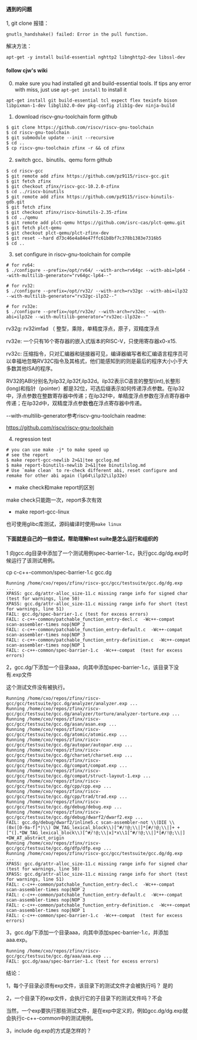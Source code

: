 #### 遇到的问题

1, git clone 报错：

`gnutls_handshake() failed: Error in the pull function.`

解决方法：

 `apt-get -y install build-essential nghttp2 libnghttp2-dev libssl-dev`
 
#### follow cjw's wiki

 0. make sure you had installed git and build-essential tools. If tips any error with miss, just use ``apt-get install`` to install it
```
apt-get install git build-essential tcl expect flex texinfo bison libpixman-1-dev libglib2.0-dev pkg-config zlib1g-dev ninja-build 
```

1. download riscv-gnu-toolchain form github

```
$ git clone https://github.com/riscv/riscv-gnu-toolchain
$ cd riscv-gnu-toolchain
$ git submodule update --init --recursive
$ cd ..
$ cp riscv-gnu-toolchain zfinx -r && cd zfinx
```

2. switch gcc、binutils、qemu form github

```
$ cd riscv-gcc
$ git remote add zfinx https://github.com/pz9115/riscv-gcc.git
$ git fetch zfinx
$ git checkout zfinx/riscv-gcc-10.2.0-zfinx
$ cd ../riscv-binutils
$ git remote add zfinx https://github.com/pz9115/riscv-binutils-gdb.git
$ git fetch zfinx
$ git checkout zfinx/riscv-binutils-2.35-zfinx
$ cd ../qemu
$ git remote add plct-qemu https://github.com/isrc-cas/plct-qemu.git
$ git fetch plct-qemu
$ git checkout plct-qemu/plct-zfinx-dev
$ git reset --hard d73c46e4a84e47ffc61b8bf7c378b1383e7316b5
$ cd ..
```

3. set configure in riscv-gnu-toolchain for compile

```
# for rv64:
$ ./configure --prefix=/opt/rv64/ --with-arch=rv64gc --with-abi=lp64 --with-multilib-generator="rv64gc-lp64--"

# for rv32:
$ ./configure --prefix=/opt/rv32/ --with-arch=rv32gc --with-abi=ilp32 --with-multilib-generator="rv32gc-ilp32--"

# for rv32e:
$ ./configure --prefix=/opt/rv32e/ --with-arch=rv32ec --with-abi=ilp32e --with-multilib-generator="rv32ec-ilp32e--"
```

rv32g: rv32imfad （ 整型，乘除，单精度浮点，原子，双精度浮点

rv32e: 一个只有16个寄存器的嵌入式版本的RISC-V，只使用寄存器x0-x15.

rv32c: 压缩指令，只对汇编器和链接器可见，编译器编写者和汇编语言程序员可以幸福地忽略RV32C指令及其格式，他们能感知到的则是最后的程序大小小于大多数其他ISA的程序。

RV32的ABI分别名为ilp32,ilp32f,ilp32d。ilp32表示C语言的整型(int),长整形(long)和指针（pointer）都是32位，可选后缀表示如何传递浮点参数。在ilp32中，浮点参数在整数寄存器中传递；在ilp32f中，单精度浮点参数在浮点寄存器中传递；在ilp32d中，双精度浮点参数**也**在浮点寄存器中传递。

--with-multilib-generator参考riscv-gnu-toolchain readme:

https://github.com/riscv/riscv-gnu-toolchain

4. regression test

```
# you can use make -j* to make speed up
# see the report
$ make report-gcc-newlib 2>&1|tee gcclog.md
$ make report-binutils-newlib 2>&1|tee binutilslog.md
# Use `make clean` to re-check different abi, reset configure and remake for other abi again (lp64\ilp32\ilp32e)
```
- make check和make report的区别

make check只能跑一次，report多次有效

- make report-gcc-linux

也可使用glibc库测试，源码编译时使用`make linux`


#### 下面就是自己的一些尝试，帮助理解test suite是怎么运行和组织的

1 向gcc.dg目录中添加了一个测试用例spec-barrier-1.c，执行gcc.dg/dg.exp时候运行了该测试用例。


cp c-c++-common/spec-barrier-1.c gcc.dg

```shell
Running /home/cxo/repos/zfinx/riscv-gcc/gcc/testsuite/gcc.dg/dg.exp ...
XPASS: gcc.dg/attr-alloc_size-11.c missing range info for signed char (test for warnings, line 50)
XPASS: gcc.dg/attr-alloc_size-11.c missing range info for short (test for warnings, line 51)
FAIL: gcc.dg/spec-barrier-1.c (test for excess errors)
FAIL: c-c++-common/patchable_function_entry-decl.c  -Wc++-compat   scan-assembler-times nop|NOP 2
FAIL: c-c++-common/patchable_function_entry-default.c  -Wc++-compat   scan-assembler-times nop|NOP 3
FAIL: c-c++-common/patchable_function_entry-definition.c  -Wc++-compat   scan-assembler-times nop|NOP 1
FAIL: c-c++-common/spec-barrier-1.c  -Wc++-compat  (test for excess errors)
```

2，gcc.dg/下添加一个目录aaa，向其中添加spec-barrier-1.c，该目录下没有.exp文件

这个测试文件没有被执行。

```shell
Running /home/cxo/repos/zfinx/riscv-gcc/gcc/testsuite/gcc.dg/analyzer/analyzer.exp ...
Running /home/cxo/repos/zfinx/riscv-gcc/gcc/testsuite/gcc.dg/analyzer/torture/analyzer-torture.exp ...
Running /home/cxo/repos/zfinx/riscv-gcc/gcc/testsuite/gcc.dg/asan/asan.exp ...
Running /home/cxo/repos/zfinx/riscv-gcc/gcc/testsuite/gcc.dg/atomic/atomic.exp ...
Running /home/cxo/repos/zfinx/riscv-gcc/gcc/testsuite/gcc.dg/autopar/autopar.exp ...
Running /home/cxo/repos/zfinx/riscv-gcc/gcc/testsuite/gcc.dg/charset/charset.exp ...
Running /home/cxo/repos/zfinx/riscv-gcc/gcc/testsuite/gcc.dg/compat/compat.exp ...
Running /home/cxo/repos/zfinx/riscv-gcc/gcc/testsuite/gcc.dg/compat/struct-layout-1.exp ...
Running /home/cxo/repos/zfinx/riscv-gcc/gcc/testsuite/gcc.dg/cpp/cpp.exp ...
Running /home/cxo/repos/zfinx/riscv-gcc/gcc/testsuite/gcc.dg/cpp/trad/trad.exp ...
Running /home/cxo/repos/zfinx/riscv-gcc/gcc/testsuite/gcc.dg/debug/debug.exp ...
Running /home/cxo/repos/zfinx/riscv-gcc/gcc/testsuite/gcc.dg/debug/dwarf2/dwarf2.exp ...
FAIL: gcc.dg/debug/dwarf2/inline5.c scan-assembler-not \\(DIE \\(0x([0-9a-f]*)\\) DW_TAG_lexical_block\\)[^#/!@;\\|]*[#/!@;\\|]+ +[^(].*DW_TAG_lexical_block\\)[^#/!@;\\|x]*x\\1[^#/!@;\\|]*[#/!@;\\|] +DW_AT_abstract_origin
Running /home/cxo/repos/zfinx/riscv-gcc/gcc/testsuite/gcc.dg/dfp/dfp.exp ...
Running /home/cxo/repos/zfinx/riscv-gcc/gcc/testsuite/gcc.dg/dg.exp ...
XPASS: gcc.dg/attr-alloc_size-11.c missing range info for signed char (test for warnings, line 50)
XPASS: gcc.dg/attr-alloc_size-11.c missing range info for short (test for warnings, line 51)
FAIL: c-c++-common/patchable_function_entry-decl.c  -Wc++-compat   scan-assembler-times nop|NOP 2
FAIL: c-c++-common/patchable_function_entry-default.c  -Wc++-compat   scan-assembler-times nop|NOP 3
FAIL: c-c++-common/patchable_function_entry-definition.c  -Wc++-compat   scan-assembler-times nop|NOP 1
FAIL: c-c++-common/spec-barrier-1.c  -Wc++-compat  (test for excess errors)
```

3，gcc.dg/下添加一个目录aaa，向其中添加spec-barrier-1.c，并添加aaa.exp。

```shell
Running /home/cxo/repos/zfinx/riscv-gcc/gcc/testsuite/gcc.dg/aaa/aaa.exp ...
FAIL: gcc.dg/aaa/spec-barrier-1.c (test for excess errors)  
```





结论：

1，每个子目录必须有exp文件，该目录下的测试文件才会被执行吗？ 是的

2，一个目录下的exp文件，会执行它的子目录下的测试文件吗？不会

当然，一个exp要执行那些测试文件，是在exp中定义的，例如gcc.dg/dg.exp就会执行c-c++-common中的测试用例。

3，include dg.exp的方式是怎样的？ 
